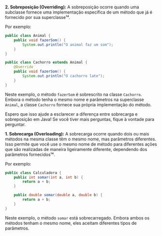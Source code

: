 **2. Sobreposição (Overriding):**
A sobreposição ocorre quando uma subclasse fornece uma implementação específica de um método que já é fornecido por sua superclasse¹⁴. 

Por exemplo:
```java
public class Animal {
    public void fazerSom() {
        System.out.println("O animal faz um som");
    }
}

public class Cachorro extends Animal {
    @Override
    public void fazerSom() {
        System.out.println("O cachorro late");
    }
}
```
Neste exemplo, o método `fazerSom` é sobrescrito na classe `Cachorro`. Embora o método tenha o mesmo nome e parâmetros na superclasse `Animal`, a classe `Cachorro` fornece sua própria implementação do método.

Espero que isso ajude a esclarecer a diferença entre sobrecarga e sobreposição em Java! Se você tiver mais perguntas, fique à vontade para perguntar.

**1. Sobrecarga (Overloading):**
A sobrecarga ocorre quando dois ou mais métodos na mesma classe têm o mesmo nome, mas parâmetros diferentes. Isso permite que você use o mesmo nome de método para diferentes ações que são realizadas de maneira ligeiramente diferente, dependendo dos parâmetros fornecidos¹⁴.

Por exemplo:
```java
public class Calculadora {
    public int somar(int a, int b) {
        return a + b;
    }

    public double somar(double a, double b) {
        return a + b;
    }
}
```
Neste exemplo, o método `somar` está sobrecarregado. Embora ambos os métodos tenham o mesmo nome, eles aceitam diferentes tipos de parâmetros.

